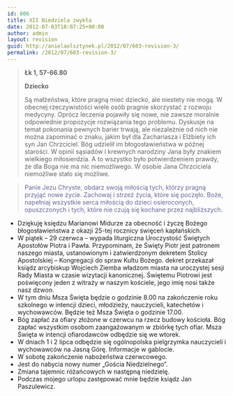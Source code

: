 ```yaml
---
id: 606
title: XII Niedziela zwykła
date: 2012-07-03T18:07:25+00:00
author: admin
layout: revision
guid: http://anielaolsztynek.pl/2012/07/603-revision-3/
permalink: /2012/07/603-revision-3/
---
```

> **Łk 1, 57-66.80**
> 
> **Dziecko**
> 
> Są małżeństwa, które pragną mieć dziecko, ale niestety nie mogą. W obecnej rzeczywistości wiele osób pragnie skorzystać z rozwoju medycyny. Oprócz leczenia pojawiły się nowe, nie zawsze moralnie odpowiednie propozycje rozwiązania tego problemu. Dyskusje na temat pokonania pewnych barier trwają, ale niezależnie od nich nie można zapominać o znaku, jakim był dla Zachariasza i Elżbiety ich syn Jan Chrzciciel. Bóg udzielił im błogosławieństwa w późnej starości. W opinii sąsiadów i krewnych narodziny Jana były znakiem wielkiego miłosierdzia. A to wszystko było potwierdzeniem prawdy, że dla Boga nie ma nic niemożliwego. W osobie Jana Chrzciciela niemożliwe stało się możliwe.

> <span style="color: #666699;">Panie Jezu Chryste, obdarz swoją miłością tych, którzy pragną przyjąć nowe życie. Zachowaj i strzeż życia, które się poczęło. Boże, napełniaj wszystkie serca miłością do dzieci osieroconych, opuszczonych i tych, które nie czują się kochane przez najbliższych.</span>

  * Dziękuję księdzu Marianowi Midurze za obecność i życzę Bożego błogosławieństwa z okazji 25-tej rocznicy święceń kapłańskich.
  * W piątek &#8211; 29 czerwca &#8211; wypada liturgiczna Uroczystość Świętych Apostołów Piotra i Pawła. Przypominam, że Święty Piotr jest patronem naszego miasta, ustanowionym i zatwierdzonym dekretem Stolicy Apostolskiej &#8211; Kongregacji do spraw Kultu Bożego. dekret przekazał ksiądz arcybiskup Wojciech Ziemba władzom miasta na uroczystej sesji Rady Miasta w czasie wizytacji kanonicznej. Świętemu Piotrowi jest poświęcony jeden z witraży w naszym kościele, jego imię nosi także nasz dzwon.
  * W tym dniu Msza Święta będzie o godzinie 8.00 na zakończenie roku szkolnego w intencji dzieci, młodzieży, nauczycieli, katechetów i wychowawców. Będzie też Msza Święta o godzinie 17.00.
  * Bóg zapłać za ofiary złożone w czerwcu na rzecz budowy kościoła. Bóg zapłać wszystkim osobom zaangażowanym w zbiórkę tych ofiar. Msza Święta w intencji ofiarodawców odbędzie się we wtorek.
  * W dniach 1 i 2 lipca odbędzie się ogólnopolska pielgrzymka nauczycieli i wychowawców na Jasną Górę. Informacje w gablocie.
  * W sobotę zakończenie nabożeństwa czerwcowego.
  * Jest do nabycia nowy numer &#8222;Gościa Niedzielnego&#8221;.
  * Zmiana tajemnic różańcowych w następną niedzielę.
  * Podczas mojego urlopu zastępować mnie będzie ksiądz Jan Paszulewicz.

<span style="color: #666699;"><br /> </span>